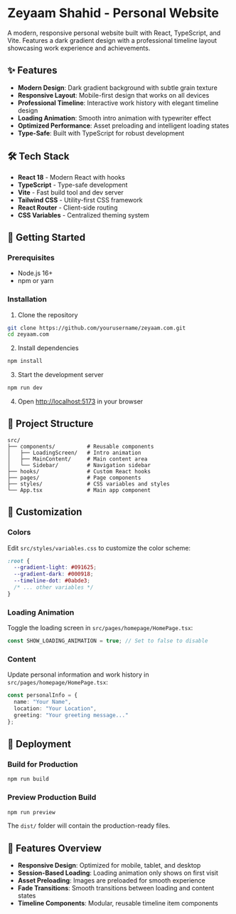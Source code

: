 # Zeyaam Shahid - Personal Website

A modern, responsive personal website built with React, TypeScript, and Vite. Features a dark gradient design with a professional timeline layout showcasing work experience and achievements.

## ✨ Features

- **Modern Design**: Dark gradient background with subtle grain texture
- **Responsive Layout**: Mobile-first design that works on all devices
- **Professional Timeline**: Interactive work history with elegant timeline design
- **Loading Animation**: Smooth intro animation with typewriter effect
- **Optimized Performance**: Asset preloading and intelligent loading states
- **Type-Safe**: Built with TypeScript for robust development

## 🛠️ Tech Stack

- **React 18** - Modern React with hooks
- **TypeScript** - Type-safe development
- **Vite** - Fast build tool and dev server
- **Tailwind CSS** - Utility-first CSS framework
- **React Router** - Client-side routing
- **CSS Variables** - Centralized theming system

## 🚀 Getting Started

### Prerequisites
- Node.js 16+ 
- npm or yarn

### Installation

1. Clone the repository
```bash
git clone https://github.com/yourusername/zeyaam.com.git
cd zeyaam.com
```

2. Install dependencies
```bash
npm install
```

3. Start the development server
```bash
npm run dev
```

4. Open [http://localhost:5173](http://localhost:5173) in your browser

## 📁 Project Structure

```
src/
├── components/          # Reusable components
│   ├── LoadingScreen/   # Intro animation
│   ├── MainContent/     # Main content area
│   └── Sidebar/         # Navigation sidebar
├── hooks/               # Custom React hooks
├── pages/               # Page components
├── styles/              # CSS variables and styles
└── App.tsx              # Main app component
```

## 🎨 Customization

### Colors
Edit `src/styles/variables.css` to customize the color scheme:
```css
:root {
  --gradient-light: #091625;
  --gradient-dark: #000918;
  --timeline-dot: #0abde3;
  /* ... other variables */
}
```

### Loading Animation
Toggle the loading screen in `src/pages/homepage/HomePage.tsx`:
```typescript
const SHOW_LOADING_ANIMATION = true; // Set to false to disable
```

### Content
Update personal information and work history in `src/pages/homepage/HomePage.tsx`:
```typescript
const personalInfo = {
  name: "Your Name",
  location: "Your Location",
  greeting: "Your greeting message..."
};
```

## 🚀 Deployment

### Build for Production
```bash
npm run build
```

### Preview Production Build
```bash
npm run preview
```

The `dist/` folder will contain the production-ready files.

## 📱 Features Overview

- **Responsive Design**: Optimized for mobile, tablet, and desktop
- **Session-Based Loading**: Loading animation only shows on first visit
- **Asset Preloading**: Images are preloaded for smooth experience
- **Fade Transitions**: Smooth transitions between loading and content states
- **Timeline Components**: Modular, reusable timeline item components

